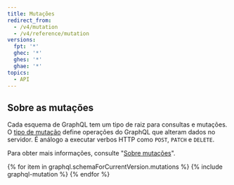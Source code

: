 ```yaml
---
title: Mutações
redirect_from:
  - /v4/mutation
  - /v4/reference/mutation
versions:
  fpt: '*'
  ghec: '*'
  ghes: '*'
  ghae: '*'
topics:
  - API
---
```


## Sobre as mutações

Cada esquema de GraphQL tem um tipo de raiz para consultas e mutações. O [tipo de mutação](https://graphql.github.io/graphql-spec/June2018/#sec-Type-System) define operações do GraphQL que alteram dados no servidor. É análogo a executar verbos HTTP como `POST`, `PATCH` e `DELETE`.

Para obter mais informações, consulte "[Sobre mutações](/graphql/guides/forming-calls-with-graphql#about-mutations)".

{% for item in graphql.schemaForCurrentVersion.mutations %}
  {% include graphql-mutation %}
{% endfor %}
